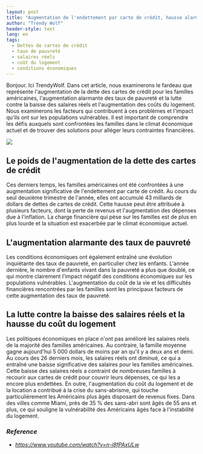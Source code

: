 ```yaml
---
layout: post
title: "Augmentation de l'endettement par carte de crédit, hausse alarmante des taux de pauvreté et lutte contre la baisse des salaires réels"
author: "Trendy Wolf"
header-style: text
lang: en
tags:
  - Dettes de cartes de crédit
  - taux de pauvreté
  - salaires réels
  - coût du logement
  - conditions économiques
---
```


Bonjour. Ici TrendyWolf. Dans cet article, nous examinerons le fardeau que représente l'augmentation de la dette des cartes de crédit pour les familles américaines, l'augmentation alarmante des taux de pauvreté et la lutte contre la baisse des salaires réels et l'augmentation des coûts du logement. Nous examinerons les facteurs qui contribuent à ces problèmes et l'impact qu'ils ont sur les populations vulnérables. Il est important de comprendre les défis auxquels sont confrontées les familles dans le climat économique actuel et de trouver des solutions pour alléger leurs contraintes financières.

<img
    src="https://i.ytimg.com/vi/n-i8fPAxULw/hqdefault.jpg"
/>


## Le poids de l'augmentation de la dette des cartes de crédit
Ces derniers temps, les familles américaines ont été confrontées à une augmentation significative de l'endettement par carte de crédit. Au cours du seul deuxième trimestre de l'année, elles ont accumulé 43 milliards de dollars de dettes de cartes de crédit. Cette hausse peut être attribuée à plusieurs facteurs, dont la perte de revenus et l'augmentation des dépenses due à l'inflation. La charge financière qui pèse sur les familles est de plus en plus lourde et la situation est exacerbée par le climat économique actuel.

## L'augmentation alarmante des taux de pauvreté
Les conditions économiques ont également entraîné une évolution inquiétante des taux de pauvreté, en particulier chez les enfants. L'année dernière, le nombre d'enfants vivant dans la pauvreté a plus que doublé, ce qui montre clairement l'impact négatif des conditions économiques sur les populations vulnérables. L'augmentation du coût de la vie et les difficultés financières rencontrées par les familles sont les principaux facteurs de cette augmentation des taux de pauvreté.

## La lutte contre la baisse des salaires réels et la hausse du coût du logement
Les politiques économiques en place n'ont pas amélioré les salaires réels de la majorité des familles américaines. Au contraire, la famille moyenne gagne aujourd'hui 5 000 dollars de moins par an qu'il y a deux ans et demi. Au cours des 26 derniers mois, les salaires réels ont diminué, ce qui a entraîné une baisse significative des salaires pour les familles américaines. Cette baisse des salaires réels a contraint de nombreuses familles à recourir aux cartes de crédit pour couvrir leurs dépenses, ce qui les a encore plus endettées. En outre, l'augmentation du coût du logement et de la location a contribué à la crise du sans-abrisme, qui touche particulièrement les Américains plus âgés disposant de revenus fixes. Dans des villes comme Miami, près de 35 % des sans-abri sont âgés de 55 ans et plus, ce qui souligne la vulnérabilité des Américains âgés face à l'instabilité du logement.


### _Reference_
- _https://www.youtube.com/watch?v=n-i8fPAxULw_

